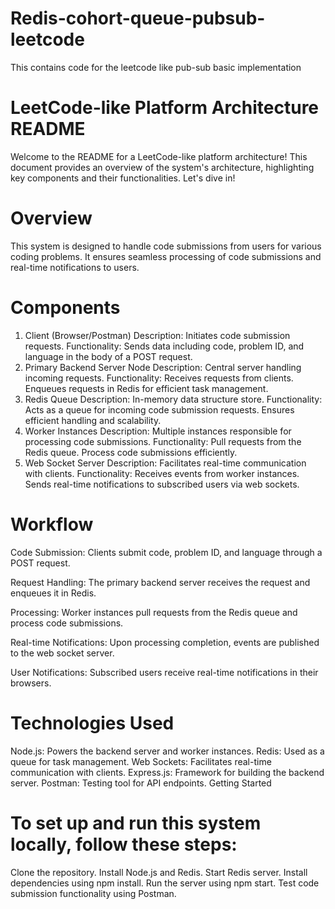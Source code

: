 # Redis-cohort-queue-pubsub-leetcode
This contains code for the leetcode like pub-sub basic implementation

# LeetCode-like Platform Architecture README

Welcome to the README for a LeetCode-like platform architecture! This document provides an overview of the system's architecture, highlighting key components and their functionalities. Let's dive in!

# Overview

This system is designed to handle code submissions from users for various coding problems. It ensures seamless processing of code submissions and real-time notifications to users.

# Components

1. Client (Browser/Postman)
Description: Initiates code submission requests.
Functionality: Sends data including code, problem ID, and language in the body of a POST request.
2. Primary Backend Server Node
Description: Central server handling incoming requests.
Functionality:
Receives requests from clients.
Enqueues requests in Redis for efficient task management.
3. Redis Queue
Description: In-memory data structure store.
Functionality:
Acts as a queue for incoming code submission requests.
Ensures efficient handling and scalability.
4. Worker Instances
Description: Multiple instances responsible for processing code submissions.
Functionality:
Pull requests from the Redis queue.
Process code submissions efficiently.
5. Web Socket Server
Description: Facilitates real-time communication with clients.
Functionality:
Receives events from worker instances.
Sends real-time notifications to subscribed users via web sockets.

# Workflow

Code Submission: Clients submit code, problem ID, and language through a POST request.

Request Handling: The primary backend server receives the request and enqueues it in Redis.

Processing: Worker instances pull requests from the Redis queue and process code submissions.

Real-time Notifications: Upon processing completion, events are published to the web socket server.

User Notifications: Subscribed users receive real-time notifications in their browsers.

# Technologies Used

Node.js: Powers the backend server and worker instances.
Redis: Used as a queue for task management.
Web Sockets: Facilitates real-time communication with clients.
Express.js: Framework for building the backend server.
Postman: Testing tool for API endpoints.
Getting Started

# To set up and run this system locally, follow these steps:

Clone the repository.
Install Node.js and Redis.
Start Redis server.
Install dependencies using npm install.
Run the server using npm start.
Test code submission functionality using Postman.

